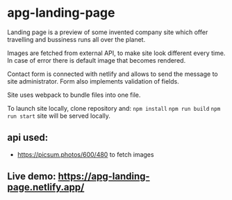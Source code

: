 # apg-landing-page

Landing page is a preview of some invented company site which offer travelling and bussiness runs all over the planet.

Images are fetched from external API, to make site look different every time. In case of error there is default image that becomes rendered.

Contact form is connected with netlify and allows to send the message to site administrator. Form also implements validation of fields.

Site uses webpack to bundle files into one file.

To launch site locally, clone repository and:
``` npm install ```
``` npm run build ```
``` npm run start ``` 
site will be served locally.

## api used:
* https://picsum.photos/600/480 to fetch images

## Live demo: https://apg-landing-page.netlify.app/
